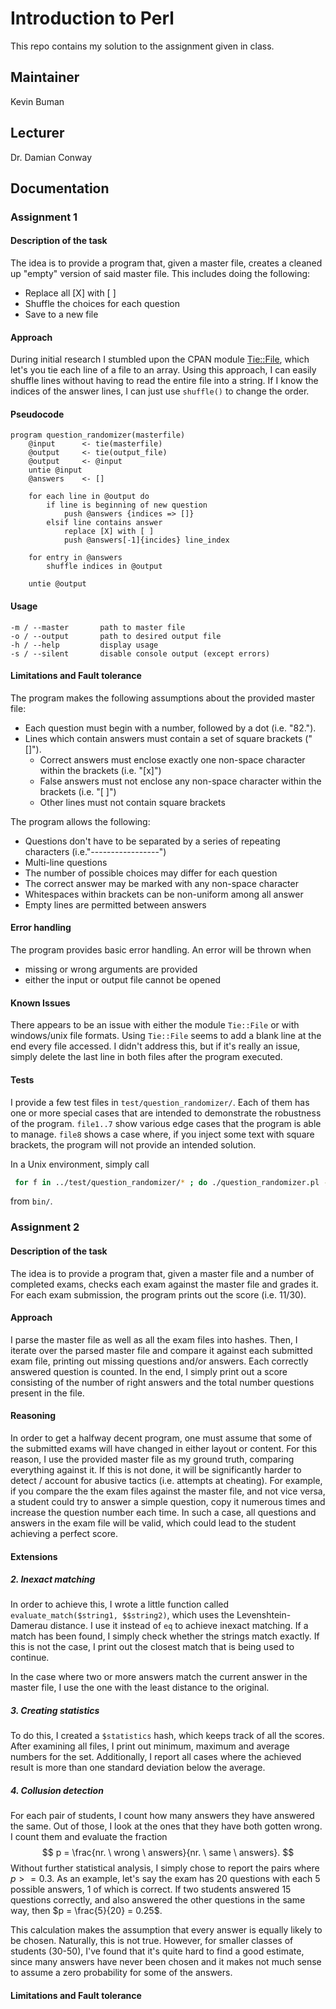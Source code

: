 # Introduction to Perl

This repo contains my solution to the assignment given in class.

## Maintainer

Kevin Buman

## Lecturer

Dr. Damian Conway

## Documentation

### Assignment 1

#### Description of the task

The idea is to provide a program that, given a master file, creates a cleaned up "empty" version of said master file. This includes doing the following:

* Replace all [X] with [ ] 
* Shuffle the choices for each question
* Save to a new file

#### Approach

During initial research I stumbled upon the CPAN module [Tie::File](https://metacpan.org/pod/Tie::File), which let's you tie each line of a file to an array. Using this approach, I can easily shuffle lines without having to read the entire file into a string. If I know the indices of the answer lines, I can just use `shuffle()` to change the order.

#### Pseudocode

```
program question_randomizer(masterfile)
	@input 		<- tie(masterfile)
	@output 	<- tie(output_file)
	@output 	<- @input
	untie @input
	@answers 	<- []
	
	for each line in @output do
		if line is beginning of new question
			push @answers {indices => []}
		elsif line contains answer
			replace [X] with [ ]
			push @answers[-1]{incides} line_index
		
	for entry in @answers
		shuffle indices in @output
	
	untie @output
```

#### Usage

```
-m / --master		path to master file
-o / --output		path to desired output file
-h / --help			display usage
-s / --silent		disable console output (except errors)
```

#### Limitations and Fault tolerance

The program makes the following assumptions about the provided master file:

* Each question must begin with a number, followed by a dot (i.e. "82.").
* Lines which contain answers must contain a set of square brackets ("[]"). 
  * Correct answers must enclose exactly one non-space character within the brackets (i.e. "[x]")
  * False answers must not enclose any non-space character within the brackets (i.e. "[ ]")
  * Other lines must not contain square brackets

The program allows the following:

* Questions don't have to be separated by a series of repeating characters (i.e."-----------------")
* Multi-line questions
* The number of possible choices may differ for each question
* The correct answer may be marked with any non-space character
* Whitespaces within brackets can be non-uniform among all answer
* Empty lines are permitted between answers

#### Error handling

The program provides basic error handling. An error will be thrown when

* missing or wrong arguments are provided
* either the input or output file cannot be opened

#### Known Issues

There appears to be an issue with either the module `Tie::File` or with windows/unix file formats. Using `Tie::File` seems to add a blank line at the end every file accessed. I didn't address this, but if it's really an issue, simply delete the last line in both files after the program executed.

#### Tests

I provide a few test files in `test/question_randomizer/`. Each of them has one or more special cases that are intended to demonstrate the robustness of the program. `file1..7` show various edge cases that the program is able to manage. `file8` shows a case where, if you inject some text with square brackets, the program will not provide an intended solution.

In a Unix environment, simply call

```bash
 for f in ../test/question_randomizer/* ; do ./question_randomizer.pl -m $f -o "${f%.*}-processed.txt" -s; done
```

from `bin/`.

### Assignment 2 

#### Description of the task

The idea is to provide a program that, given a master file and a number of completed exams, checks each exam against the master file and grades it. For each exam submission, the program prints out the score (i.e. 11/30).	

#### Approach

I parse the master file as well as all the exam files into hashes. Then, I iterate over the parsed master file and compare it against each submitted exam file, printing out missing questions and/or answers. Each correctly answered question is counted. In the end, I simply print out a score consisting of the number of right answers and the total number questions present in the file.

#### Reasoning

In order to get a halfway decent program, one must assume that some of the submitted exams will have changed in either layout or content. For this reason, I use the provided master file as my ground truth, comparing everything against it. If this is not done, it will be significantly harder to detect / account for abusive tactics (i.e. attempts at cheating). For example, if you compare the the exam files against the master file, and not vice versa, a student could try to answer a simple question, copy it numerous times and increase the question number each time. In such a case, all questions and answers in the exam file will be valid, which could lead to the student achieving a perfect score.

#### Extensions

##### 2. Inexact matching

In order to achieve this, I wrote a little function called `evaluate_match($string1, $$string2)`, which uses the Levenshtein-Damerau distance. I use it instead of `eq`  to achieve inexact matching. If a match has been found, I simply check whether the strings match exactly. If this is not the case, I print out the closest match that is being used to continue.

In the case where two or more answers match the current answer in the master file, I use the one with the least distance to the original.

##### 3. Creating statistics

To do this, I created a `$statistics` hash, which keeps track of all the scores. After examining all files, I print out minimum, maximum and average numbers for the set. Additionally, I report all cases where the achieved result is more than one standard deviation below the average.

##### 4. Collusion detection

For each pair of students, I count how many answers they have answered the same. Out of those, I look at the ones that they have both gotten wrong. I count them and evaluate the fraction
$$
p = \frac{nr. \ wrong \ answers}{nr. \ same \ answers}.
$$
Without further statistical analysis, I simply chose to report the pairs where $p >= 0.3$. As an example, let's say the exam has 20 questions with each 5 possible answers, 1 of which is correct. If two students answered 15 questions correctly,  and also answered the other questions in the same way, then $p = \frac{5}{20} = 0.25$. 

This calculation makes the assumption that every answer is equally likely to be chosen. Naturally, this is not true. However, for smaller classes of students (30-50), I've found that it's quite hard to find a good estimate, since many answers have never been chosen and it makes not much sense to assume a zero probability for some of the answers.

#### Limitations and Fault tolerance



